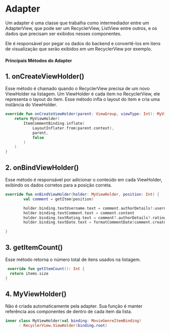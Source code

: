 # Adapter

Um adapter é uma classe que trabalha como intermediador entre um AdapterView, que pode ser um RecyclerView, ListView entre outros, e os dados que precisam ser exibidos nesses componentes. <br>

Ele é responsável por pegar os dados do backend e convertê-los em itens de visualização que serão exibidos em um RecyclerView por exemplo.

#### Principais Métodos do Adapter

## 1. onCreateViewHolder()

Esse método é chamado quando o RecyclerView precisa de um novo ViewHolder na listagem. Um ViewHolder é cada item no RecyclerView, ele representa o layout do item. Esse método infla o layout do item e cria uma instância do ViewHolder. <br>

```kt
override fun onCreateViewHolder(parent: ViewGroup, viewType: Int): MyViewHolder {
    return MyViewHolder(
        ItemCommentBinding.inflate(
            LayoutInflater.from(parent.context),
            parent,
            false
        )
    )
}
```

## 2. onBindViewHolder()

Esse método é responsável por adicionar o conteúdo em cada ViewHolder, exibindo os dados corretos para a posição correta.

```kt
override fun onBindViewHolder(holder: MyViewHolder, position: Int) {
        val comment = getItem(position)

        holder.binding.textUsername.text = comment.authorDetails?.username
        holder.binding.textComment.text = comment.content
        holder.binding.textRating.text = comment?.authorDetails?.rating?.toString() ?: "0"
        holder.binding.textDate.text = formatCommentDate(comment.createdAt)

}
```

## 3. getItemCount()

Esse método retorna o número total de itens usados na listagem. <br>

```kt
 override fun getItemCount(): Int {
  return items.size
}
```

## 4. MyViewHolder()

Não é criada automaticamente pela adapter. Sua função é manter referência aos componentes de dentro de cada item da lista. <br>

```kt
inner class MyViewHolder(val binding: MovieGenreItemBinding)
      : RecyclerView.ViewHolder(binding.root)
```
